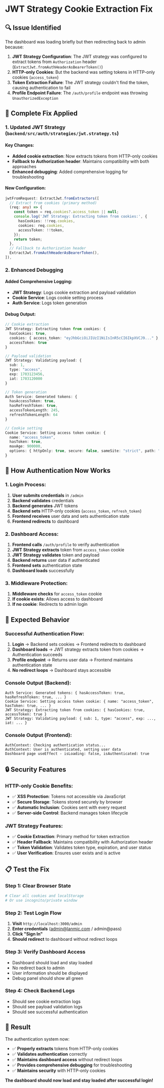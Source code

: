 # JWT Strategy Cookie Extraction Fix

## 🔍 Issue Identified

The dashboard was loading briefly but then redirecting back to admin because:

1. **JWT Strategy Configuration**: The JWT strategy was configured to extract tokens from `Authorization` header (`ExtractJwt.fromAuthHeaderAsBearerToken()`)
2. **HTTP-only Cookies**: But the backend was setting tokens in HTTP-only cookies (`access_token`)
3. **Token Extraction Failure**: The JWT strategy couldn't find the token, causing authentication to fail
4. **Profile Endpoint Failure**: The `/auth/profile` endpoint was throwing `UnauthorizedException`

## 🔧 Complete Fix Applied

### **1. Updated JWT Strategy (`backend/src/auth/strategies/jwt.strategy.ts`)**

#### **Key Changes:**
- **Added cookie extraction**: Now extracts tokens from HTTP-only cookies
- **Fallback to Authorization header**: Maintains compatibility with both approaches
- **Enhanced debugging**: Added comprehensive logging for troubleshooting

#### **New Configuration:**
```typescript
jwtFromRequest: ExtractJwt.fromExtractors([
  // Extract from cookies (primary method)
  (req: any) => {
    const token = req.cookies?.access_token || null;
    console.log('JWT Strategy: Extracting token from cookies:', {
      hasCookies: !!req.cookies,
      cookies: req.cookies,
      accessToken: !!token,
    });
    return token;
  },
  // Fallback to Authorization header
  ExtractJwt.fromAuthHeaderAsBearerToken(),
]),
```

### **2. Enhanced Debugging**

#### **Added Comprehensive Logging:**
- **JWT Strategy**: Logs cookie extraction and payload validation
- **Cookie Service**: Logs cookie setting process
- **Auth Service**: Logs token generation

#### **Debug Output:**
```typescript
// Cookie extraction
JWT Strategy: Extracting token from cookies: {
  hasCookies: true,
  cookies: { access_token: "eyJhbGciOiJIUzI1NiIsInR5cCI6IkpXVCJ9..." },
  accessToken: true
}

// Payload validation
JWT Strategy: Validating payload: {
  sub: 1,
  type: "access",
  exp: 1703123456,
  iat: 1703120000
}

// Token generation
Auth Service: Generated tokens: {
  hasAccessToken: true,
  hasRefreshToken: true,
  accessTokenLength: 245,
  refreshTokenLength: 64
}

// Cookie setting
Cookie Service: Setting access token cookie: {
  name: "access_token",
  hasToken: true,
  maxAge: 900000,
  options: { httpOnly: true, secure: false, sameSite: "strict", path: "/" }
}
```

## 🧪 How Authentication Now Works

### **1. Login Process:**
1. **User submits credentials** in `/admin`
2. **Backend validates** credentials
3. **Backend generates** JWT tokens
4. **Backend sets** HTTP-only cookies (`access_token`, `refresh_token`)
5. **Frontend receives** user data and sets authentication state
6. **Frontend redirects** to dashboard

### **2. Dashboard Access:**
1. **Frontend calls** `/auth/profile` to verify authentication
2. **JWT Strategy extracts** token from `access_token` cookie
3. **JWT Strategy validates** token and payload
4. **Backend returns** user data if authenticated
5. **Frontend sets** authentication state
6. **Dashboard loads** successfully

### **3. Middleware Protection:**
1. **Middleware checks** for `access_token` cookie
2. **If cookie exists**: Allows access to dashboard
3. **If no cookie**: Redirects to admin login

## 🎯 Expected Behavior

### **Successful Authentication Flow:**
1. **Login** → Backend sets cookies → Frontend redirects to dashboard
2. **Dashboard loads** → JWT strategy extracts token from cookies → Authentication succeeds
3. **Profile endpoint** → Returns user data → Frontend maintains authentication state
4. **No redirect loops** → Dashboard stays accessible

### **Console Output (Backend):**
```
Auth Service: Generated tokens: { hasAccessToken: true, hasRefreshToken: true, ... }
Cookie Service: Setting access token cookie: { name: "access_token", hasToken: true, ... }
JWT Strategy: Extracting token from cookies: { hasCookies: true, accessToken: true }
JWT Strategy: Validating payload: { sub: 1, type: "access", exp: ..., iat: ... }
```

### **Console Output (Frontend):**
```
AuthContext: Checking authentication status...
AuthContext: User is authenticated, setting user data
Dashboard page useEffect - isLoading: false, isAuthenticated: true
```

## 🔒 Security Features

### **HTTP-only Cookie Benefits:**
- ✅ **XSS Protection**: Tokens not accessible via JavaScript
- ✅ **Secure Storage**: Tokens stored securely by browser
- ✅ **Automatic Inclusion**: Cookies sent with every request
- ✅ **Server-side Control**: Backend manages token lifecycle

### **JWT Strategy Features:**
- ✅ **Cookie Extraction**: Primary method for token extraction
- ✅ **Header Fallback**: Maintains compatibility with Authorization header
- ✅ **Token Validation**: Validates token type, expiration, and user status
- ✅ **User Verification**: Ensures user exists and is active

## 📋 Test the Fix

### **Step 1: Clear Browser State**
```bash
# Clear all cookies and localStorage
# Or use incognito/private window
```

### **Step 2: Test Login Flow**
1. **Visit** `http://localhost:3000/admin`
2. **Enter credentials** (admin@lanmic.com / admin@pass)
3. **Click "Sign In"**
4. **Should redirect** to dashboard without redirect loops

### **Step 3: Verify Dashboard Access**
- Dashboard should load and stay loaded
- No redirect back to admin
- User information should be displayed
- Debug panel should show all green

### **Step 4: Check Backend Logs**
- Should see cookie extraction logs
- Should see payload validation logs
- Should see successful authentication

## 🚀 Result

The authentication system now:
- ✅ **Properly extracts** tokens from HTTP-only cookies
- ✅ **Validates authentication** correctly
- ✅ **Maintains dashboard access** without redirect loops
- ✅ **Provides comprehensive debugging** for troubleshooting
- ✅ **Maintains security** with HTTP-only cookies

**The dashboard should now load and stay loaded after successful login!**
